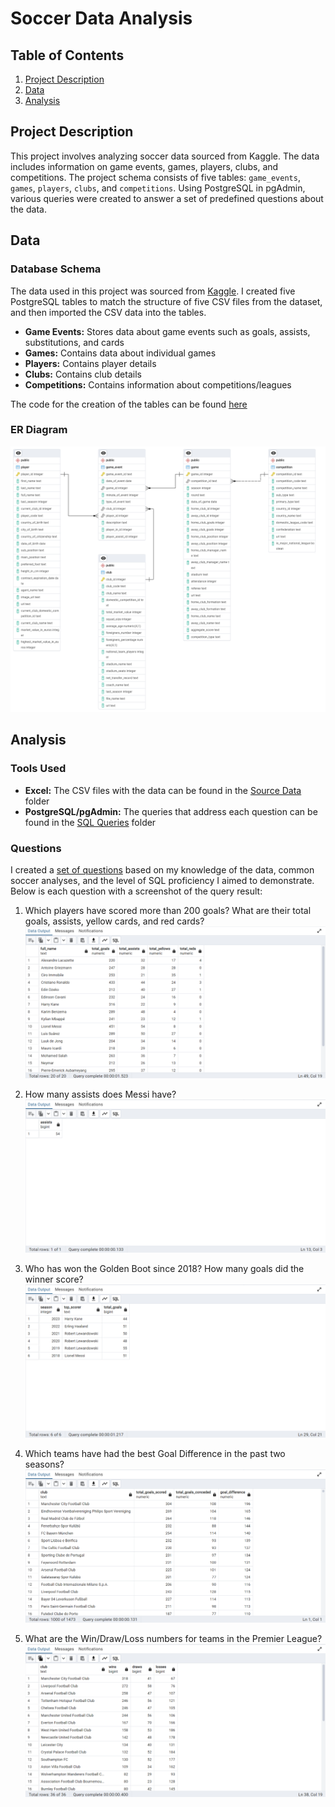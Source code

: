 # Soccer Data Analysis

## Table of Contents
1. [Project Description](#project-description)
2. [Data](#data)
3. [Analysis](#analysis)

## Project Description
This project involves analyzing soccer data sourced from Kaggle. The data includes information on game events, games, players, clubs, and competitions. The project schema consists of five tables: `game_events`, `games`, `players`, `clubs`, and `competitions`. Using PostgreSQL in pgAdmin, various queries were created to answer a set of predefined questions about the data.

## Data
### Database Schema
The data used in this project was sourced from [Kaggle](https://www.kaggle.com/datasets/davidcariboo/player-scores). I created five PostgreSQL tables to match the structure of five CSV files from the dataset, and then imported the CSV data into the tables.

- **Game Events:** Stores data about game events such as goals, assists, substitutions, and cards
- **Games:** Contains data about individual games
- **Players:** Contains player details
- **Clubs:** Contains club details
- **Competitions:** Contains information about competitions/leagues

The code for the creation of the tables can be found [here](/analysis/setup/Table-Creation.sql)

### ER Diagram
![ERD](/assets/img/soccer_schema.png)

## Analysis
### Tools Used
- **Excel:** The CSV files with the data can be found in the [Source Data](/analysis/setup/source-data) folder
- **PostgreSQL/pgAdmin:** The queries that address each question can be found in the [SQL Queries](analysis/sql-queries) folder

### Questions
I created a [set of questions]() based on my knowledge of the data, common soccer analyses, and the level of SQL proficiency I aimed to demonstrate. Below is each question with a screenshot of the query result:

1) Which players have scored more than 200 goals? What are their total goals, assists, yellow cards, and red cards?
![Answer 1](/assets/img/(A1)-Top-Scorers-Stats.png)

2) How many assists does Messi have?
![Answer 2](/assets/img/(A2)-Messi-Assists.png)

3) Who has won the Golden Boot since 2018? How many goals did the winner score?
![Answer 3](/assets/img/(A3)-Golden-Boot-Winners.png)

4) Which teams have had the best Goal Difference in the past two seasons?
![Answer 4](/assets/img/(A4)-Best-Goal-Difference.png)

5) What are the Win/Draw/Loss numbers for teams in the Premier League?
![Answer 5](/assets/img/(A5)-Premier-League-Team-Results.png)


